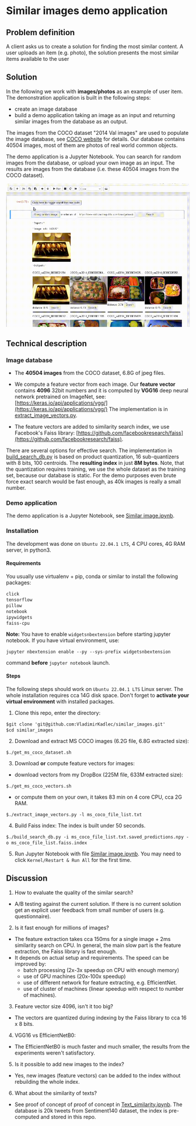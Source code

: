# Similar images demo application
## Problem definition
A client asks us to create a solution for finding the most similar content. A user uploads an item (e.g. photo), the solution presents the most similar items available to the user

## Solution
In the following we work with **images/photos** as an example of user item. The demonstration application is built in the following steps:
- create an image database
- build a demo application taking an image as an input and returning similar images from the database as an output.

The images from the COCO dataset "2014 Val images" are used to populate the image database, see [COCO website](https://cocodataset.org) for details. Our database contains 40504 images, most of them are photos of real world common objects.

The demo application is a Jupyter Notebook. You can search for random images from the database, or upload your own image as an input. The results are images from the database (i.e. these 40504 images from the COCO dataset).

<img alt="Demo application" src="demo_example.gif" width="700">

## Technical description
### Image database
- The **40504 images** from the COCO dataset, 6.8G of jpeg files.

- We compute a feature vector from each image. Our **feature vector** contains
**4096** 32bit numbers and it is computed by **VGG16** deep neural network
pretrained on ImageNet, see:
[https://keras.io/api/applications/vgg/](https://keras.io/api/applications/vgg/)
The implementation is in [extract_image_vectors.py](extract_image_vectors.py).

- The feature vectors are added to similarity search index, we use Facebook's Faiss library: [https://github.com/facebookresearch/faiss](https://github.com/facebookresearch/faiss).

There are several options for effective search. The implementation in
[build_search_db.py](build_search_db.py) is based on product quantization, 16
sub-quantizers with 8 bits, 100 centroids. The **resulting index** in just
**8M bytes**.  Note, that the quantization requires training, we use the whole
dataset as the training set, because our database is static.  For the demo
purposes even brute force exact search would be fast enough, as 40k images is
really a small number.

### Demo application
The demo application is a Jupyter Notebook, see [Similar image.ipynb](Similar&#32;image.ipynb).

### Installation
The development was done on `Ubuntu 22.04.1 LTS`, 4 CPU cores, 4G RAM server, in python3.
#### Requirements
You usually use virtualenv + pip, conda or similar to install the following packages:
```
click
tensorflow
pillow
notebook
ipywidgets
faiss-cpu
```
**Note:** You have to enable `widgetsnbextension` before starting jupyter notebook. If you have virtual environment, use:
```
jupyter nbextension enable --py --sys-prefix widgetsnbextension
```
command **before** `jupyter notebook` launch.
#### Steps
The following steps should work on `Ubuntu 22.04.1 LTS` Linux server.
The whole installation requires cca 14G disk space.
Don't forget to **activate your virtual environment** with installed packages.
1. Clone this repo, enter the directory:
```
$git clone 'git@github.com:VladimirKadlec/similar_images.git'
$cd similar_images
```

2. Download and extract MS COCO images (6.2G file, 6.8G extracted size):
```
$./get_ms_coco_dataset.sh
```

3. Download **or** compute feature vectors for images:
- download vectors from my DropBox (225M file, 633M extracted size):
```
$./get_ms_coco_vectors.sh
```
- or compute them on your own, it takes 83 min on 4 core CPU, cca 2G RAM.
```
$./extract_image_vectors.py -l ms_coco_file_list.txt
```

4. Build Faiss index:
The index is built under 50 seconds.
```
$./build_search_db.py -i ms_coco_file_list.txt.saved_predictions.npy -o ms_coco_file_list.faiss.index
```

5. Run Jupyter Notebook with file [Similar image.ipynb](Similar&#32;image.ipynb). You may need to click `Kernel/Restart & Run All` for the first time.

## Discussion
1. How to evaluate the quality of the similar search?
- A/B testing against the current solution. If there is no current solution
  get an explicit user feedback from small number of users (e.g. questionnaire).

2. Is it fast enough for millions of images?
- The feature extraction takes cca 150ms for a single image  + 2ms similarity
  search on CPU. In general, the main slow part is the feature extraction, the
  Faiss library is fast enough.
- It depends on actual setup and requirements. The speed can be improved by:
  - batch processing (2x-3x speedup on CPU with enough memory)
  - use of GPU machines (20x-100x speedup)
  - use of different network for feature extracting, e.g. EfficientNet.
  - use of cluster of machines (linear speedup with respect to number of machines).

3. Feature vector size 4096, isn't it too big?
- The vectors are quantized during indexing by the Faiss library to cca 16 x 8 bits.

4. VGG16 vs EfficientNetB0:
- The EfficientNetB0 is much faster and much smaller, the results from the
  experiments weren't satisfactory.

5. Is it possible to add new images to the index?
- Yes, new images (feature vectors) can be added to the index without
  rebuilding the whole index.

6. What about the similarity of texts?
- See proof of concept of proof of concept in [Text_similarity.ipynb](Text_similarity.ipynb). The database is 20k tweets from Sentiment140 dataset, the index is pre-computed and stored in this repo.
